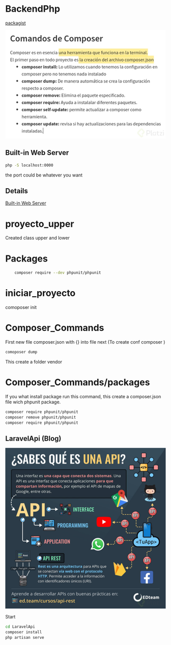 # BackendPhp
[packagist](https://packagist.org/)

![Commands](img\composer_commands.png)

## Built-in Web Server

```bash
php -S localhost:0000
```
the port could be whatever you want

## Details

[Built-in Web Server](https://www.arsys.es/blog/programacion/servidor-web-integrado-php) 

# proyecto_upper
Created class upper and lower

# Packages
```bash
    composer require --dev phpunit/phpunit
```

# iniciar_proyecto
comoposer init

# Composer_Commands
First new file composer.json with {} into file
next (To create conf composer )
```bash
comoposer dump 

```
This create a folder vendor 
# Composer_Commands/packages
If you what install package run this command, this create a composer.json file wich phpunit package.
```bash
composer require phpunit/phpunit
composer remove phpunit/phpunit
composer require phpunit/phpunit
```
## LaravelApi (Blog)

![api](img/what-is-api.png)

Start
```bash
cd LaravelApi
composer install
php artisan serve

```
